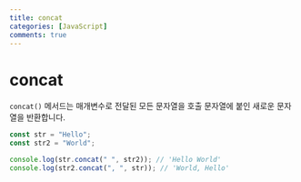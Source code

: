 ```yaml
---
title: concat
categories: [JavaScript]
comments: true
---
```


# concat

`concat()` 메서드는 매개변수로 전달된 모든 문자열을 호출 문자열에 붙인 새로운 문자열을 반환합니다.

```jsx
const str = "Hello";
const str2 = "World";

console.log(str.concat(" ", str2)); // 'Hello World'
console.log(str2.concat(", ", str)); // 'World, Hello'
```

